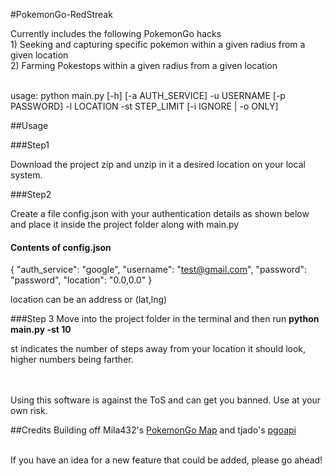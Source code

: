 #PokemonGo-RedStreak

Currently includes the following PokemonGo hacks
<br> 1) Seeking and capturing specific pokemon within a given radius from a given location
<br> 2) Farming Pokestops within a given radius from a given location

<br> usage: python main.py [-h] [-a AUTH_SERVICE] -u USERNAME [-p PASSWORD] -l LOCATION -st STEP_LIMIT [-i IGNORE | -o ONLY] 

##Usage

###Step1

Download the project zip and unzip in it a desired location on your local system.

###Step2

Create a file config.json with your authentication details as shown below and place it inside the project folder along with main.py
#### Contents of config.json

{
    "auth_service": "google",
    "username": "test@gmail.com",
    "password": "password",
    "location": "0.0,0.0"
}

location can be an address or (lat,lng)

###Step 3
Move into the project folder in the terminal and then run <b>python main.py -st 10</b>

st indicates the number of steps away from your location it should look, higher numbers being farther.

<br>
<br> Using this software is against the ToS and can get you banned. Use at your own risk.

##Credits
Building off Mila432's [PokemonGo Map](https://github.com/Mila432/Pokemon_Go_API) and tjado's [pgoapi](https://github.com/tejado/pgoapi)

<br>
If you have an idea for a new feature that could be added, please go ahead!


